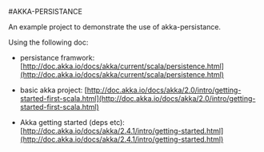 #AKKA-PERSISTANCE

An example project to demonstrate the use of akka-persistance.

Using the following doc:

* persistance framwork: [http://doc.akka.io/docs/akka/current/scala/persistence.html](http://doc.akka.io/docs/akka/current/scala/persistence.html)

* basic akka project: [http://doc.akka.io/docs/akka/2.0/intro/getting-started-first-scala.html](http://doc.akka.io/docs/akka/2.0/intro/getting-started-first-scala.html)

* Akka getting started (deps etc): [http://doc.akka.io/docs/akka/2.4.1/intro/getting-started.html](http://doc.akka.io/docs/akka/2.4.1/intro/getting-started.html)

